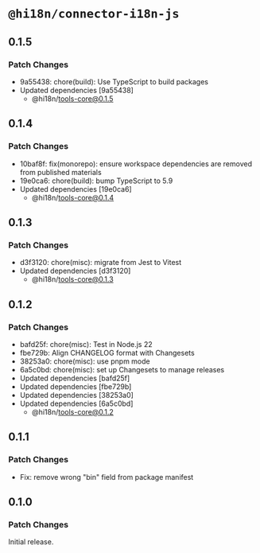 # `@hi18n/connector-i18n-js`

## 0.1.5

### Patch Changes

- 9a55438: chore(build): Use TypeScript to build packages
- Updated dependencies [9a55438]
  - @hi18n/tools-core@0.1.5

## 0.1.4

### Patch Changes

- 10baf8f: fix(monorepo): ensure workspace dependencies are removed from published materials
- 19e0ca6: chore(build): bump TypeScript to 5.9
- Updated dependencies [19e0ca6]
  - @hi18n/tools-core@0.1.4

## 0.1.3

### Patch Changes

- d3f3120: chore(misc): migrate from Jest to Vitest
- Updated dependencies [d3f3120]
  - @hi18n/tools-core@0.1.3

## 0.1.2

### Patch Changes

- bafd25f: chore(misc): Test in Node.js 22
- fbe729b: Align CHANGELOG format with Changesets
- 38253a0: chore(misc): use pnpm mode
- 6a5c0bd: chore(misc): set up Changesets to manage releases
- Updated dependencies [bafd25f]
- Updated dependencies [fbe729b]
- Updated dependencies [38253a0]
- Updated dependencies [6a5c0bd]
  - @hi18n/tools-core@0.1.2

## 0.1.1

### Patch Changes

- Fix: remove wrong "bin" field from package manifest

## 0.1.0

### Patch Changes

Initial release.
